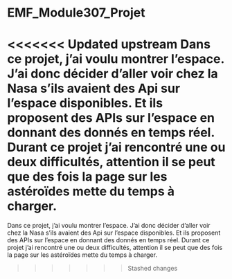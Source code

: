 # EMF_Module307_Projet
<<<<<<< Updated upstream
Dans ce projet, j’ai voulu montrer l’espace. J’ai donc décider d’aller voir chez la Nasa s’ils avaient des Api sur l’espace disponibles. Et ils proposent des APIs sur l’espace en donnant des donnés en temps réel. Durant ce projet j’ai rencontré une ou deux difficultés, attention il se peut que des fois la page sur les astéroïdes mette du temps à charger.
=======
Dans ce projet, j’ai voulu montrer l’espace. J’ai donc décider d’aller voir chez la Nasa s’ils avaient des Api sur l’espace disponibles. Et ils proposent des APIs sur l’espace en donnant des donnés en temps réel. Durant ce projet j’ai rencontré une ou deux difficultés, attention il se peut que des fois la page sur les astéroïdes mette du temps à charger.
>>>>>>> Stashed changes
